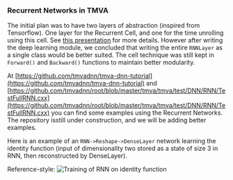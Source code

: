 ### [](#header-3) Recurrent Networks in TMVA

The initial plan was to have two layers of abstraction (inspired from Tensorflow). One layer for the Recurrent Cell, and one for the time unrolling using this cell. See
[this presentation](https://docs.google.com/presentation/d/1Kn5Xn1VY8TzTcqyrtBTYAHEk5AAEdJLAd15-jmaDHPE/edit#slide=id.p) for more details. However after writing the 
deep learning module, we concluded that writing the entire `RNNLayer` as a single class would be better suited. The cell technique was still kept in `Forward()` and
`Backward()` functions to maintain better modularity.

At [https://github.com/tmvadnn/tmva-dnn-tutorial](https://github.com/tmvadnn/tmva-dnn-tutorial) and [https://github.com/tmvadnn/root/blob/master/tmva/tmva/test/DNN/RNN/TestFullRNN.cxx](https://github.com/tmvadnn/root/blob/master/tmva/tmva/test/DNN/RNN/TestFullRNN.cxx) you can find some examples using the Recurrent Networks. 
The repository isstill under construction, and we will be adding better examples.

Here is an example of an `RNN->Reshape->DenseLayer` network learning the identity function (input of dimensionality two stored as a state of size 3 in RNN, then
reconstructed by DenseLayer). 

Reference-style: 
![Training of RNN on identity function][loss]

[loss]: https://github.com/sshekh/sshekh.github.io/tree/master/blog/gsoc/loss.png  "Training loss for Recurrent Network on Identity function"
